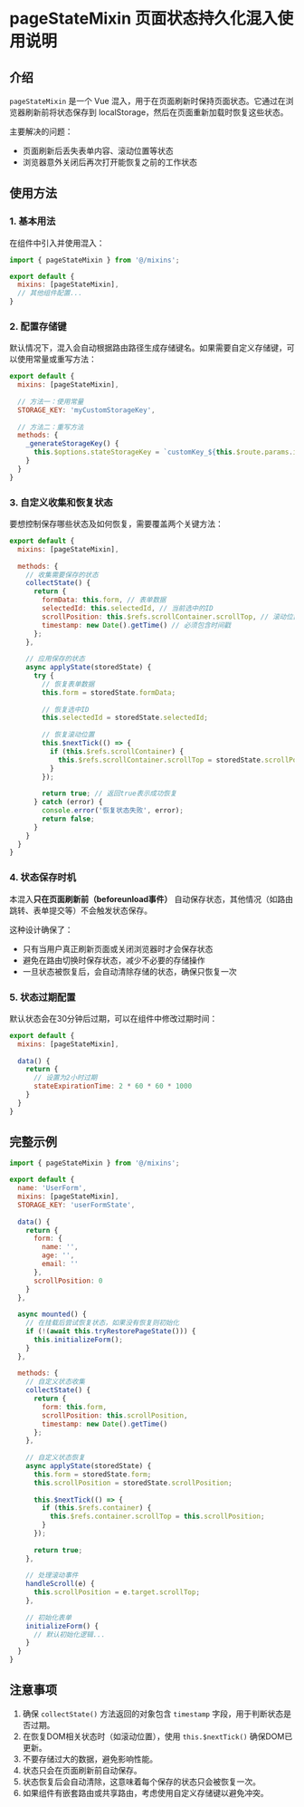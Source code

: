 # pageStateMixin 页面状态持久化混入使用说明

## 介绍

`pageStateMixin` 是一个 Vue 混入，用于在页面刷新时保持页面状态。它通过在浏览器刷新前将状态保存到 localStorage，然后在页面重新加载时恢复这些状态。

主要解决的问题：

- 页面刷新后丢失表单内容、滚动位置等状态
- 浏览器意外关闭后再次打开能恢复之前的工作状态

## 使用方法

### 1. 基本用法

在组件中引入并使用混入：

```javascript
import { pageStateMixin } from '@/mixins';

export default {
  mixins: [pageStateMixin],
  // 其他组件配置...
}
```

### 2. 配置存储键

默认情况下，混入会自动根据路由路径生成存储键名。如果需要自定义存储键，可以使用常量或重写方法：

```javascript
export default {
  mixins: [pageStateMixin],
  
  // 方法一：使用常量
  STORAGE_KEY: 'myCustomStorageKey',
  
  // 方法二：重写方法
  methods: {
    _generateStorageKey() {
      this.$options.stateStorageKey = `customKey_${this.$route.params.id}`;
    }
  }
}
```

### 3. 自定义收集和恢复状态

要想控制保存哪些状态及如何恢复，需要覆盖两个关键方法：

```javascript
export default {
  mixins: [pageStateMixin],
  
  methods: {
    // 收集需要保存的状态
    collectState() {
      return {
        formData: this.form, // 表单数据
        selectedId: this.selectedId, // 当前选中的ID
        scrollPosition: this.$refs.scrollContainer.scrollTop, // 滚动位置
        timestamp: new Date().getTime() // 必须包含时间戳
      };
    },
  
    // 应用保存的状态
    async applyState(storedState) {
      try {
        // 恢复表单数据
        this.form = storedState.formData;
      
        // 恢复选中ID
        this.selectedId = storedState.selectedId;
      
        // 恢复滚动位置
        this.$nextTick(() => {
          if (this.$refs.scrollContainer) {
            this.$refs.scrollContainer.scrollTop = storedState.scrollPosition;
          }
        });
      
        return true; // 返回true表示成功恢复
      } catch (error) {
        console.error('恢复状态失败', error);
        return false;
      }
    }
  }
}
```

### 4. 状态保存时机

本混入**只在页面刷新前（beforeunload事件）** 自动保存状态，其他情况（如路由跳转、表单提交等）不会触发状态保存。

这种设计确保了：

- 只有当用户真正刷新页面或关闭浏览器时才会保存状态
- 避免在路由切换时保存状态，减少不必要的存储操作
- 一旦状态被恢复后，会自动清除存储的状态，确保只恢复一次

### 5. 状态过期配置

默认状态会在30分钟后过期，可以在组件中修改过期时间：

```javascript
export default {
  mixins: [pageStateMixin],
  
  data() {
    return {
      // 设置为2小时过期 
      stateExpirationTime: 2 * 60 * 60 * 1000 
    }
  }
}
```

## 完整示例

```javascript
import { pageStateMixin } from '@/mixins';

export default {
  name: 'UserForm',
  mixins: [pageStateMixin],
  STORAGE_KEY: 'userFormState',
  
  data() {
    return {
      form: {
        name: '',
        age: '',
        email: ''
      },
      scrollPosition: 0
    }
  },
  
  async mounted() {
    // 在挂载后尝试恢复状态，如果没有恢复则初始化
    if (!(await this.tryRestorePageState())) {
      this.initializeForm();
    }
  },
  
  methods: {
    // 自定义状态收集
    collectState() {
      return {
        form: this.form,
        scrollPosition: this.scrollPosition,
        timestamp: new Date().getTime()
      };
    },
  
    // 自定义状态恢复
    async applyState(storedState) {
      this.form = storedState.form;
      this.scrollPosition = storedState.scrollPosition;
    
      this.$nextTick(() => {
        if (this.$refs.container) {
          this.$refs.container.scrollTop = this.scrollPosition;
        }
      });
    
      return true;
    },
  
    // 处理滚动事件
    handleScroll(e) {
      this.scrollPosition = e.target.scrollTop;
    },
  
    // 初始化表单
    initializeForm() {
      // 默认初始化逻辑...
    }
  }
}
```

## 注意事项

1. 确保 `collectState()` 方法返回的对象包含 `timestamp` 字段，用于判断状态是否过期。
2. 在恢复DOM相关状态时（如滚动位置），使用 `this.$nextTick()` 确保DOM已更新。
3. 不要存储过大的数据，避免影响性能。
4. 状态只会在页面刷新前自动保存。
5. 状态恢复后会自动清除，这意味着每个保存的状态只会被恢复一次。
6. 如果组件有嵌套路由或共享路由，考虑使用自定义存储键以避免冲突。
